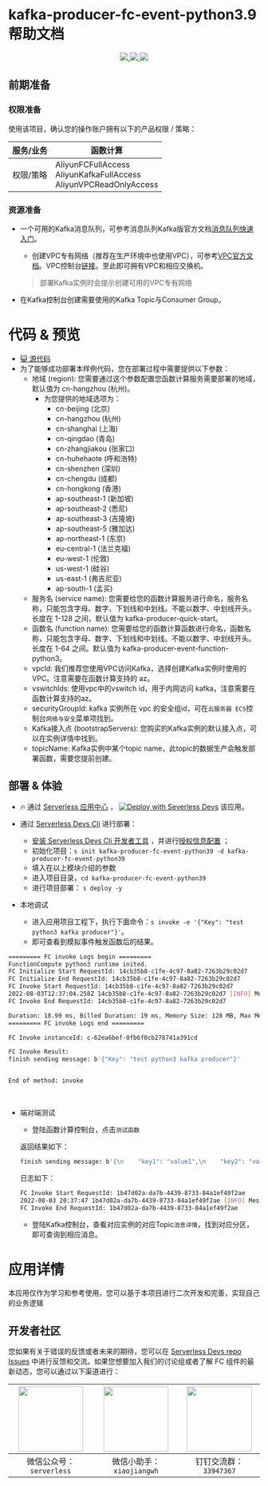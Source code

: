 # kafka-producer-fc-event-python3.9 帮助文档

<p align="center" class="flex justify-center">
    <a href="https://www.serverless-devs.com" class="ml-1">
    <img src="http://editor.devsapp.cn/icon?package=kafka-producer-fc-event-python3&type=packageType">
  </a>
  <a href="http://www.devsapp.cn/details.html?name=kafka-producer-fc-event-python3" class="ml-1">
    <img src="http://editor.devsapp.cn/icon?package=kafka-producer-fc-event-python3&type=packageVersion">
  </a>
  <a href="http://www.devsapp.cn/details.html?name=kafka-producer-fc-event-python3" class="ml-1">
    <img src="http://editor.devsapp.cn/icon?package=kafka-producer-fc-event-python3&type=packageDownload">
  </a>
</p>


## 前期准备

### 权限准备

使用该项目，确认您的操作账户拥有以下的产品权限 / 策略：


| 服务/业务 | 函数计算                                                     |
| --------- | ------------------------------------------------------------ |
| 权限/策略 | AliyunFCFullAccess<br/>AliyunKafkaFullAccess<br/>AliyunVPCReadOnlyAccess |


### 资源准备

  * 一个可用的Kafka消息队列，可参考消息队列Kafka版官方文档[消息队列快速入门](https://help.aliyun.com/document_detail/99949.html)。

    - 创建VPC专有网络（推荐在生产环境中也使用VPC），可参考[VPC官方文档](https://help.aliyun.com/document_detail/65398.htm?spm=a2c4g.11186623.0.0.61be4c9d4aGfpg#task-1012575)。VPC控制台[链接](https://vpcnext.console.aliyun.com/)。至此即可拥有VPC和相应交换机。

    > 部署Kafka实例时会提示创建可用的VPC专有网络

  * 在Kafka控制台创建需要使用的Kafka Topic与Consumer Group。

# 代码 & 预览

- [ :smiley_cat:  源代码](https://github.com/devsapp/)
- 为了能够成功部署本样例代码，您在部署过程中需要提供以下参数：
  - 地域 (region): 您需要通过这个参数配置您函数计算服务需要部署的地域，默认值为 cn-hangzhou (杭州)。
    - 为您提供的地域选项为：
      - cn-beijing (北京)
      - cn-hangzhou (杭州)
      - cn-shanghai (上海)
      - cn-qingdao (青岛)
      - cn-zhangjiakou (张家口)
      - cn-huhehaote (呼和浩特)
      - cn-shenzhen (深圳)
      - cn-chengdu (成都)
      - cn-hongkong (香港)
      - ap-southeast-1 (新加坡)
      - ap-southeast-2 (悉尼)
      - ap-southeast-3 (吉隆坡)
      - ap-southeast-5 (雅加达)
      - ap-northeast-1 (东京)
      - eu-central-1 (法兰克福)
      - eu-west-1 (伦敦)
      - us-west-1 (硅谷)
      - us-east-1 (弗吉尼亚)
      - ap-south-1 (孟买)
  - 服务名 (service name): 您需要给您的函数计算服务进行命名，服务名称，只能包含字母、数字、下划线和中划线。不能以数字、中划线开头。长度在 1-128 之间，默认值为 kafka-producer-quick-start。
  - 函数名 (function name): 您需要给您的函数计算函数进行命名，函数名称，只能包含字母、数字、下划线和中划线。不能以数字、中划线开头。长度在 1-64 之间。默认值为 kafka-producer-event-function-python3。
  - vpcId: 我们推荐您使用VPC访问Kafka，选择创建Kafka实例时使用的VPC。注意需要在函数计算支持的 az。
  - vswitchIds:  使用vpc中的vswitch id，用于内网访问 kafka，注意需要在函数计算支持的az。
  - securityGroupId:  kafka 实例所在 vpc 的安全组id，可在`云服务器 ECS`控制台`网络与安全`菜单项找到。
  - Kafka接入点 (bootstrapServers): 您购买的Kafka实例的默认接入点，可以在实例详情中找到。
  - topicName: Kafka实例中某个topic name，此topic的数据生产会触发部署函数，需要您提前创建。

</codepre>

<deploy>

## 部署 & 体验

<appcenter>

-  :fire:  通过 [Serverless 应用中心](https://fcnext.console.aliyun.com/applications/create?template=kafka-producer-fc-event-python3) ，
   [![Deploy with Severless Devs](https://img.alicdn.com/imgextra/i1/O1CN01w5RFbX1v45s8TIXPz_!!6000000006118-55-tps-95-28.svg)](https://fcnext.console.aliyun.com/applications/create?template=kafka-producer-fc-event-python3)  该应用。

</appcenter>

- 通过 [Serverless Devs Cli](https://www.serverless-devs.com/serverless-devs/install) 进行部署：

  - [安装 Serverless Devs Cli 开发者工具](https://www.serverless-devs.com/serverless-devs/install) ，并进行[授权信息配置](https://www.serverless-devs.com/fc/config) ；
  - 初始化项目：`s init kafka-producer-fc-event-python39 -d kafka-producer-fc-event-python39`
  - 填入在以上模块介绍的参数
  - 进入项目目录，`cd kafka-producer-fc-event-python39`
  - 进行项目部署： `s deploy -y`
- 本地调试
  - 进入应用项目工程下，执行下面命令：`s invoke -e '{"Key": "test python3 kafka producer"}'`。
  - 即可查看到模拟事件触发函数后的结果。

```bash
========= FC invoke Logs begin =========
FunctionCompute python3 runtime inited.
FC Initialize Start RequestId: 14cb35b8-c1fe-4c97-8a82-7263b29c02d7
FC Initialize End RequestId: 14cb35b8-c1fe-4c97-8a82-7263b29c02d7
FC Invoke Start RequestId: 14cb35b8-c1fe-4c97-8a82-7263b29c02d7
2022-08-03T12:37:04.258Z 14cb35b8-c1fe-4c97-8a82-7263b29c02d7 [INFO] Message delivered to HelloTopic [6]
FC Invoke End RequestId: 14cb35b8-c1fe-4c97-8a82-7263b29c02d7

Duration: 18.99 ms, Billed Duration: 19 ms, Memory Size: 128 MB, Max Memory Used: 29.32 MB
========= FC invoke Logs end =========

FC Invoke instanceId: c-62ea6bef-0fb6f0cb278741a391cd

FC Invoke Result:
finish sending message: b'{"Key": "test python3 kafka producer"}'


End of method: invoke
```

​		

- 端对端测试

  - 登陆函数计算控制台，点击`测试函数`
  
  返回结果如下：

  ```bash
  finish sending message: b'{\n    "key1": "value1",\n    "key2": "value2",\n    "key3": "value3"\n}'
  ```
  日志如下：
  
  ```bash
  FC Invoke Start RequestId: 1b47d02a-da7b-4439-8733-84a1ef49f2ae
  2022-08-03 20:37:47 1b47d02a-da7b-4439-8733-84a1ef49f2ae [INFO] Message delivered to HelloTopic [7]
  FC Invoke End RequestId: 1b47d02a-da7b-4439-8733-84a1ef49f2ae
  ```
  
  - 登陆Kafka控制台，查看对应实例的对应Topic`消息详情`，找到对应分区，即可查询到相应消息。
  
  

</deploy>

<appdetail id="flushContent">

# 应用详情



本应用仅作为学习和参考使用，您可以基于本项目进行二次开发和完善，实现自己的业务逻辑



</appdetail>

<devgroup>

## 开发者社区

您如果有关于错误的反馈或者未来的期待，您可以在 [Serverless Devs repo Issues](https://github.com/serverless-devs/serverless-devs/issues) 中进行反馈和交流。如果您想要加入我们的讨论组或者了解 FC 组件的最新动态，您可以通过以下渠道进行：

<p align="center">



| <img src="https://serverless-article-picture.oss-cn-hangzhou.aliyuncs.com/1635407298906_20211028074819117230.png" width="130px" > | <img src="https://serverless-article-picture.oss-cn-hangzhou.aliyuncs.com/1635407044136_20211028074404326599.png" width="130px" > | <img src="https://serverless-article-picture.oss-cn-hangzhou.aliyuncs.com/1635407252200_20211028074732517533.png" width="130px" > |
| ------------------------------------------------------------ | ------------------------------------------------------------ | ------------------------------------------------------------ |
| <center>微信公众号：`serverless`</center>                    | <center>微信小助手：`xiaojiangwh`</center>                   | <center>钉钉交流群：`33947367`</center>                      |

</p>

</devgroup>